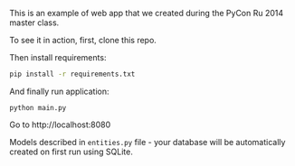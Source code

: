 This is an example of web app that we created during the PyCon Ru 2014 master class.

To see it in action, first, clone this repo.

Then install requirements:

```bash
pip install -r requirements.txt
```

And finally run application:

```
python main.py
```

Go to http://localhost:8080

Models described in `entities.py` file - your database will be automatically created on first run using SQLite.
